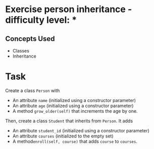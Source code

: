 # Exercise person inheritance - difficulty level: *

## Concepts Used

* Classes
* Inheritance

# Task

Create a class `Person` with

* An attribute `name` (initialized using a constructor parameter)
* An attribute `age` (initialized using a constructor parameter)
* A method `grow_older(self)` that increments the age by one.

Then, create a class `Student` that inherits from `Person`.
It adds

* An attribute `student_id` (initialized using a constructor parameter)
* An attribute `courses` (initialized to the empty set)
* A method`enroll(self, course)` that adds `course` to `courses`.
